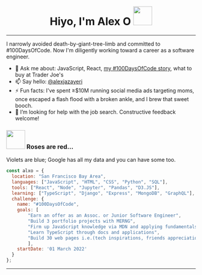 <h1 align='center'> Hiyo, I'm Alex O  <img src="https://media4.giphy.com/media/3og0ICwds3bhSNvXwY/giphy.gif?cid=ecf05e47qqf3pi7jy3yfvk8oyl3p9cyct8h9eoqglx3035dw&rid=giphy.gif&ct=s" width="50"></h1>

---

I narrowly avoided death-by-giant-tree-limb and committed to #100DaysOfCode. Now I'm diligently working toward a career as a software engineer.

- 💬 Ask me about: JavaScript, React, [my #100DaysOfCode story](https://github.com/alexownejazayeri/100-days-of-code/blob/master/hello-world.md), what to buy at Trader Joe's
- 📫 Say hello: [@alexjazayeri](https://twitter.com/alexjazayeri)
- ⚡ Fun facts: I've spent ≥$10M running social media ads targeting moms, once escaped a flash flood with a broken ankle, and I brew that sweet booch.
- 🤔 I’m looking for help with the job search. Constructive feedback welcome!


### <img src="https://media4.giphy.com/media/IUNycHoVqvLDowiiam/giphy.gif?cid=ecf05e47bmtuqow17rh79nn8333v541fm3b77dbmjf6r9mm3&rid=giphy.gif&ct=s" width="50"> Roses are red... 
Violets are blue; Google has all my data and you can have some too.

```javascript
const alxo = {
  location: "San Francisco Bay Area",
  languages: ["JavaScript", "HTML", "CSS", "Python", "SQL"],
  tools: ["React", "Node", "Jupyter", "Pandas", "D3.JS"],
  learning: ["TypeScript", "Django", "Express", "MongoDB", "GraphQL"],
  challenge: {
    name: "#100DaysOfCode",
    goals: [
        "Earn an offer as an Assoc. or Junior Software Engineer",
        "Build 3 portfolio projects with MERNG",
        "Firm up JavaScript knowledge via MDN and applying fundamentals in projects",
        "Learn TypeScript through docs and applications",
        "Build 30 web pages i.e.(tech inspirations, friends appreciation, mock landing pages)"
        ],
    startDate: '01 March 2022'
  }
};
```

---
